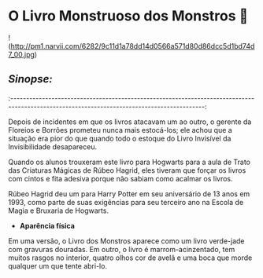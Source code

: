 # O Livro Monstruoso dos Monstros :japanese_ogre: #



!(http://pm1.narvii.com/6282/9c11d1a78dd14d0566a571d80d86dcc5d1bd74d7_00.jpg)



## *Sinopse:* ##

:-------------------------------------------------------------------------------------------------------------------------------------------: 

Depois de incidentes em que os livros atacavam um ao outro, o gerente da Floreios e Borrões prometeu nunca mais estocá-los; ele achou que a situação era pior do que quando todo o estoque do Livro Invisível da Invisibilidade desapareceu.

Quando os alunos trouxeram este livro para Hogwarts para a aula de Trato das Criaturas Mágicas de Rúbeo Hagrid, eles tiveram que forçar os livros com cintos e fita adesiva porque não sabiam como acalmar os livros.

Rúbeo Hagrid deu um para Harry Potter em seu aniversário de 13 anos em 1993, como parte de suas exigências para seu terceiro ano na Escola de Magia e Bruxaria de Hogwarts.

* __Aparência física__

Em uma versão, o Livro dos Monstros aparece como um livro verde-jade com gravuras douradas. Em outro, o livro é marrom-acinzentado, tem muitos rasgos no interior, quatro olhos cor de avelã e uma boca que morde qualquer um que tente abri-lo.
